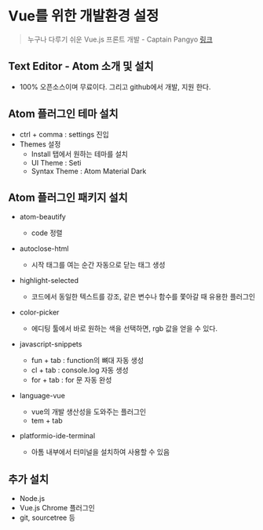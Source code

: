 # Vue를 위한 개발환경 설정

> 누구나 다루기 쉬운 Vue.js 프론트 개발 - Captain Pangyo [링크](https://www.inflearn.com/course/vue-pwa-vue-js-%EA%B8%B0%EB%B3%B8/)

## Text Editor - Atom 소개 및 설치

* 100% 오픈소스이며 무료이다. 그리고 github에서 개발, 지원 한다.

## Atom 플러그인 테마 설치

* ctrl + comma : settings 진입
* Themes 설정
  * Install 탭에서 원하는 테마를 설치
  * UI Theme : Seti
  * Syntax Theme : Atom Material Dark

## Atom 플러그인 패키지 설치

* atom-beautify
  * code 정렬
* autoclose-html
  * 시작 태그를 여는 순간 자동으로 닫는 태그 생성

* highlight-selected
  * 코드에서 동일한 텍스트를 강조, 같은 변수나 함수를 쫓아갈 때 유용한 플러그인
* color-picker
  * 에디팅 툴에서 바로 원하는 색을 선택하면, rgb 값을 얻을 수 있다.
* javascript-snippets
  * fun + tab : function의 뼈대 자동 생성
  * cl + tab : console.log 자동 생성
  * for + tab : for 문 자동 완성
* language-vue
  * vue의 개발 생산성을 도와주는 플러그인
  * tem + tab
* platformio-ide-terminal
  * 아톰 내부에서 터미널을 설치하여 사용할 수 있음

## 추가 설치

* Node.js
* Vue.js Chrome 플러그인
* git, sourcetree 등

